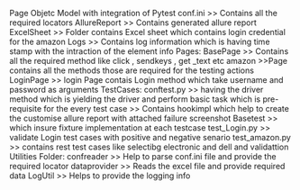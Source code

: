 Page Objetc Model with integration of Pytest
  conf.ini >> Contains all the required locators
  AllureReport >> Contains generated allure report
  ExcelSheet >> Folder contains Excel sheet which contains login credential for the amazon
  Logs >> Contains log information which is having time stamp with the intraction of the element info
  Pages:
    BasePage >> Contains all the required method like click , sendkeys , get _text etc
    amazon >>Page contains all the methods those are required for the testing actions
    LoginPage >> login Page contais Login method which take username and password as arguments
  TestCases:
    conftest.py >> having the driver method which is yielding the driver and perform basic task which is pre-requisite for the every test case
                >> Contains hookimpl which help to create the customise allure report with attached failure screenshot
    Basetest >> which insure fixture implementation at each testcase
    test_Login.py >> validate Login test cases with positive and negative senario
    test_amazon.py >> contains rest test cases like selectibg electronic and dell and validattion 
  Utilities Folder:
    confreader >> Help to parse conf.ini file and provide the required locator
    dataprovider >> Reads the excel file and provide required data 
    LogUtil >> Helps to provide the logging info
